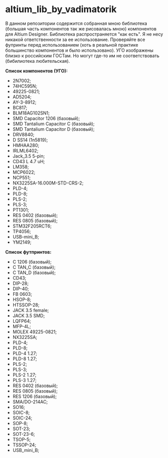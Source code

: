 # altium_lib_by_vadimatorik
В данном репозитории содержится собранная мною библиотека (большая часть компонентов так же рисовалась мною) компонентов для Altium Designer. Библиотека распространяется "как есть".
Я не несу никакой ответственности за ее использование. Проверяйте все фупринты перед использованием (хоть в реальной практике большинство компонентов и было использовано).
УГО изображены близко к российским ГОСТам. Но могут где-то им не соответствовать (бибилиотека  любительская).

**Список компонентов (УГО):** 
- 2N7002;
- 74HC595N;
- 49225-0821;
- AD5204;
- AY-3-8912;
- BC817;
- BLM18AG102SN1;
- SMD Capacitor 1206 (базовый);
- SMD Tantalium Capacitor C (базовый);
- SMD Tantalium Capacitor D (базовый);
- DRV8840;
- D SS14 (1n5819);
- HMHAA280;
- IRLML6402;
- Jack_3.5 5-pin;
- CD43 L 4.7 uH;
- LM358;
- MCP6022;
- NCP551;
- NX3225SA-16.000M-STD-CRS-2;
- PLD-4;
- PLD-8;
- PLS-2;
- PLS-3;
- PT1301;
- RES 0402 (базовый);
- RES 0805 (базовый);
- STM32F205RCT6;
- TP4056;
- USB-mini_B;
- YM2149;

**Список футпринтов:**
- C 1206 (базовый);
- C TAN_C (базовый);
- C TAN_D (базовый);
- CD43;
- DIP-28;
- DIP-40;
- FB 0603;
- HSOP-8;
- HTSSOP-28;
- JACK 3.5  female;
- JACK 3.5 SMD;
- LQFP64;
- MFP-4L;
- MOLEX 49225-0821;
- NX3225SA;
- PLD-4;
- PLD-8;
- PLD-4 1.27;
- PLD-8 1.27;
- PLS-2;
- PLS-3;
- PLS-2 1.27;
- PLS-3 1.27;
- RES 0402 (базовый);
- RES 0805 (базовый);
- RES 1206 (базовый);
- SMA/DO-214AC;
- SO16;
- SOIC-8;
- SOIC-24;
- SOP-8;
- SOT-23;
- SOT-23-6;
- TSOP-5;
- TSSOP-24;
- USB_mini_B;
